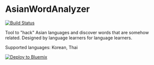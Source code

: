 # AsianWordAnalyzer 
[![Build Status](https://travis-ci.org/jbfiot/AsianWordAnalyzer.svg?branch=master)](https://travis-ci.org/jbfiot/AsianWordAnalyzer)

Tool to "hack" Asian languages and discover words that are somehow related. Designed by language learners for language learners.

Supported languages: Korean, Thai

[![Deploy to Bluemix](https://bluemix.net/deploy/button.png)](https://bluemix.net/deploy?repository=https://github.com/jbfiot/AsianWordAnalyzer.git)
